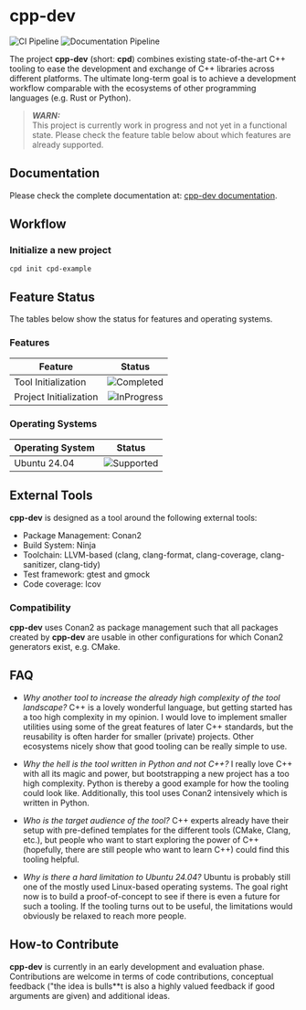 # cpp-dev

![CI Pipeline](https://img.shields.io/github/actions/workflow/status/amhellmund/cpp-dev/ci.yml?label=CI%20Pipeline)
![Documentation Pipeline](https://img.shields.io/github/actions/workflow/status/amhellmund/cpp-dev/documentation.yml?label=Documentation)

The project **cpp-dev** (short: **cpd**) combines existing state-of-the-art C++ tooling
to ease the development and exchange of C++ libraries across different platforms.
The ultimate long-term goal is to achieve a development workflow comparable with the
ecosystems of other programming languages (e.g. Rust or Python).

> **_WARN:_**  
> This project is currently work in progress and not yet in a functional state.
> Please check the feature table below about which features are already supported.


## Documentation

Please check the complete documentation at: [cpp-dev documentation](https://amhellmund.github.io/cpp-dev/).


## Workflow

### Initialize a new project
```console
cpd init cpd-example
```


## Feature Status

The tables below show the status for features and operating systems.


### Features

| Feature                |                             Status                             |
| ---------------------- | :------------------------------------------------------------: |
| Tool Initialization    |  ![Completed](https://img.shields.io/badge/completed-027148)   |
| Project Initialization | ![InProgress](https://img.shields.io/badge/in_progress-00008B) |


### Operating Systems

| Operating System |                           Status                            |
| ---------------- | :---------------------------------------------------------: |
| Ubuntu 24.04     | ![Supported](https://img.shields.io/badge/supported-027148) |
    

## External Tools

**cpp-dev** is designed as a tool around the following external tools:

- Package Management: Conan2
- Build System: Ninja
- Toolchain: LLVM-based (clang, clang-format, clang-coverage, clang-sanitizer, clang-tidy)
- Test framework: gtest and gmock
- Code coverage: lcov


### Compatibility

**cpp-dev** uses Conan2 as package management such that all packages created by **cpp-dev** are usable in other configurations for which Conan2 generators exist, e.g. CMake.


## FAQ

* *Why another tool to increase the already high complexity of the tool landscape?*
  C++ is a lovely wonderful language, but getting started has a too high complexity in my opinion.
  I would love to implement smaller utilities using some of the great features of later C++ standards, but the reusability is often harder for smaller (private) projects.
  Other ecosystems nicely show that good tooling can be really simple to use.
  
* *Why the hell is the tool written in Python and not C++?*
  I really love C++ with all its magic and power, but bootstrapping a new project has a too high complexity.
  Python is thereby a good example for how the tooling could look like.
  Additionally, this tool uses Conan2 intensively which is written in Python.

* *Who is the target audience of the tool?*
  C++ experts already have their setup with pre-defined templates for the different tools (CMake, Clang, etc.), but people who want to start exploring the power of C++ (hopefully, there are still people who want to learn C++) could find this tooling helpful.

* *Why is there a hard limitation to Ubuntu 24.04?*
  Ubuntu is probably still one of the mostly used Linux-based operating systems.
  The goal right now is to build a proof-of-concept to see if there is even a future for such a tooling.
  If the tooling turns out to be useful, the limitations would obviously be relaxed to reach more people.


## How-to Contribute

**cpp-dev** is currently in an early development and evaluation phase.
Contributions are welcome in terms of code contributions, conceptual feedback ("the idea is bulls**t is also a highly valued feedback if good arguments are given) and additional ideas.